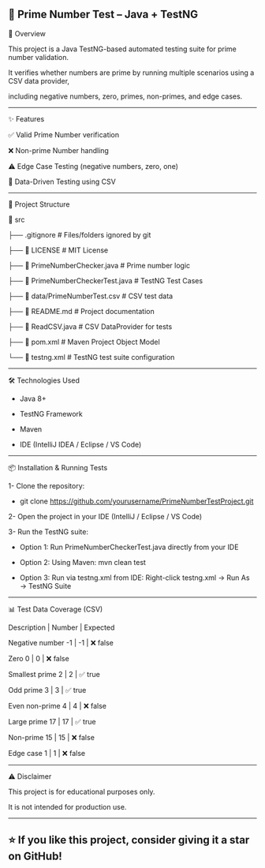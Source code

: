 🔢 Prime Number Test – Java + TestNG
------------------

📌 Overview

This project is a Java TestNG-based automated testing suite for prime number validation. 

It verifies whether numbers are prime by running multiple scenarios using a CSV data provider, 

including negative numbers, zero, primes, non-primes, and edge cases.

------------------

✨ Features

✅ Valid Prime Number verification 

❌ Non-prime Number handling  

⚠️ Edge Case Testing (negative numbers, zero, one)  

📂 Data-Driven Testing using CSV

------------------

📂 Project Structure

📁 src

├── .gitignore                       # Files/folders ignored by git  

├── 📄 LICENSE                       # MIT License

├── 📄 PrimeNumberChecker.java       # Prime number logic  

├── 📄 PrimeNumberCheckerTest.java   # TestNG Test Cases  

├── 📄 data/PrimeNumberTest.csv      # CSV test data  

├── 📄 README.md                     # Project documentation

├── 📄 ReadCSV.java                  # CSV DataProvider for tests   

├── 📄 pom.xml                       # Maven Project Object Model  

└── 📄 testng.xml                    # TestNG test suite configuration 

------------------

🛠️ Technologies Used

  - Java 8+  

  - TestNG Framework  

  - Maven  

  - IDE (IntelliJ IDEA / Eclipse / VS Code)

------------------

📦 Installation & Running Tests

1- Clone the repository:

  - git clone https://github.com/yourusername/PrimeNumberTestProject.git
    
2- Open the project in your IDE (IntelliJ / Eclipse / VS Code)

3- Run the TestNG suite:

  - Option 1: Run PrimeNumberCheckerTest.java directly from your IDE

  - Option 2: Using Maven: mvn clean test

  - Option 3: Run via testng.xml from IDE: Right-click testng.xml → Run As → TestNG Suite

------------------

📊 Test Data Coverage (CSV)

Description	| Number	| Expected

Negative number -1	| -1 |	❌ false

Zero 0 |	0	| ❌ false

Smallest prime 2	| 2	| ✅ true

Odd prime 3	| 3	| ✅ true

Even non-prime 4	| 4	| ❌ false

Large prime 17	| 17	| ✅ true

Non-prime 15	| 15	| ❌ false

Edge case 1	| 1	| ❌ false

------------------

⚠️ Disclaimer

This project is for educational purposes only.

It is not intended for production use.

------------------
⭐ If you like this project, consider giving it a star on GitHub!
------------------
